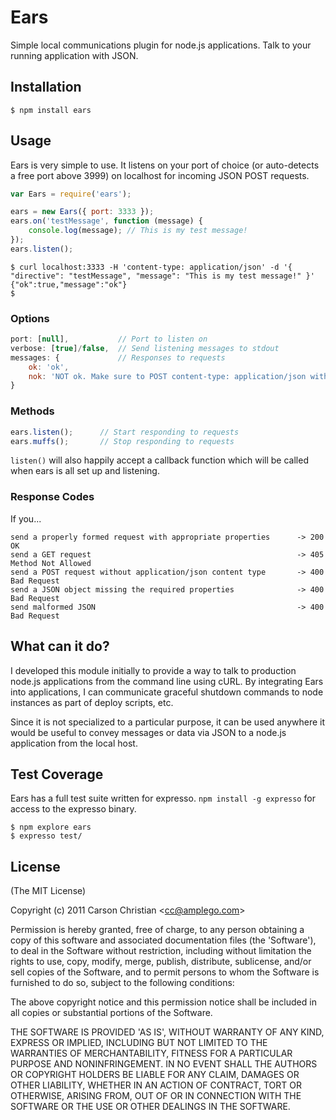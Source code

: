 # Ears

Simple local communications plugin for node.js applications. Talk to your running application with JSON.

## Installation

	$ npm install ears

## Usage

Ears is very simple to use. It listens on your port of choice (or auto-detects a free port above 3999) on localhost for incoming JSON POST requests.

````javascript
var Ears = require('ears');

ears = new Ears({ port: 3333 });
ears.on('testMessage', function (message) {
	console.log(message); // This is my test message!
});
ears.listen();
````

	$ curl localhost:3333 -H 'content-type: application/json' -d '{ "directive": "testMessage", "message": "This is my test message!" }'
	{"ok":true,"message":"ok"}
	$

### Options

````javascript
port: [null],			// Port to listen on
verbose: [true]/false,	// Send listening messages to stdout
messages: {				// Responses to requests
	ok: 'ok',
	nok: 'NOT ok. Make sure to POST content-type: application/json with a "directive" and a "message".'
}
````

### Methods

````javascript
ears.listen();		// Start responding to requests
ears.muffs();		// Stop responding to requests
````

`listen()` will also happily accept a callback function which will be called when ears is all set up and listening.

### Response Codes

If you...

	send a properly formed request with appropriate properties		-> 200 OK
	send a GET request												-> 405 Method Not Allowed
	send a POST request without application/json content type		-> 400 Bad Request
	send a JSON object missing the required properties				-> 400 Bad Request
	send malformed JSON												-> 400 Bad Request

## What can it do?

I developed this module initially to provide a way to talk to production node.js applications from the command line
using cURL. By integrating Ears into applications, I can communicate graceful shutdown commands to node instances
as part of deploy scripts, etc.

Since it is not specialized to a particular purpose, it can be used anywhere it would be useful to convey messages or data
via JSON to a node.js application from the local host.

## Test Coverage

Ears has a full test suite written for expresso. `npm install -g expresso` for access to the expresso binary.

	$ npm explore ears
	$ expresso test/

## License 

(The MIT License)

Copyright (c) 2011 Carson Christian &lt;cc@amplego.com&gt;

Permission is hereby granted, free of charge, to any person obtaining
a copy of this software and associated documentation files (the
'Software'), to deal in the Software without restriction, including
without limitation the rights to use, copy, modify, merge, publish,
distribute, sublicense, and/or sell copies of the Software, and to
permit persons to whom the Software is furnished to do so, subject to
the following conditions:

The above copyright notice and this permission notice shall be
included in all copies or substantial portions of the Software.

THE SOFTWARE IS PROVIDED 'AS IS', WITHOUT WARRANTY OF ANY KIND,
EXPRESS OR IMPLIED, INCLUDING BUT NOT LIMITED TO THE WARRANTIES OF
MERCHANTABILITY, FITNESS FOR A PARTICULAR PURPOSE AND NONINFRINGEMENT.
IN NO EVENT SHALL THE AUTHORS OR COPYRIGHT HOLDERS BE LIABLE FOR ANY
CLAIM, DAMAGES OR OTHER LIABILITY, WHETHER IN AN ACTION OF CONTRACT,
TORT OR OTHERWISE, ARISING FROM, OUT OF OR IN CONNECTION WITH THE
SOFTWARE OR THE USE OR OTHER DEALINGS IN THE SOFTWARE.